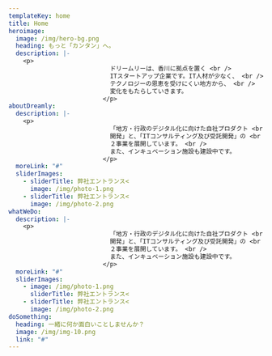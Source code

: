 ```yaml
---
templateKey: home
title: Home
heroimage:
  image: /img/hero-bg.png
  heading: もっと「カンタン」へ。
  description: |-
    <p>
                            ドリームリーは、香川に拠点を置く <br />
                            ITスタートアップ企業です。IT人材が少なく、 <br />
                            テクノロジーの恩恵を受けにくい地方から、 <br />
                            変化をもたらしていきます。
                          </p>
aboutDreamly:
  description: |-
    <p>
                            「地方・行政のデジタル化に向けた自社プロダクト <br />
                            開発」と、「ITコンサルティング及び受託開発」の <br />
                            ２事業を展開しています。 <br />
                            また、インキュベーション施設も建設中です。
                          </p>
  moreLink: "#"
  sliderImages:
    - sliderTitle: 弊社エントランス<
      image: /img/photo-1.png
    - sliderTitle: 弊社エントランス<
      image: /img/photo-2.png
whatWeDo:
  description: |-
    <p>
                            「地方・行政のデジタル化に向けた自社プロダクト <br />
                            開発」と、「ITコンサルティング及び受託開発」の <br />
                            ２事業を展開しています。 <br />
                            また、インキュベーション施設も建設中です。
                          </p>
  moreLink: "#"
  sliderImages:
    - image: /img/photo-1.png
      sliderTitle: 弊社エントランス<
    - sliderTitle: 弊社エントランス<
      image: /img/photo-2.png
doSomething:
  heading: 一緒に何か面白いことしませんか？
  image: /img/img-10.png
  link: "#"
---
```

